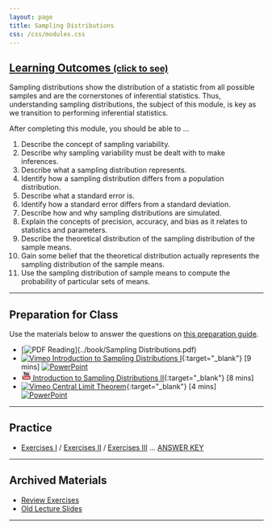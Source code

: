 ```yaml
---
layout: page
title: Sampling Distributions
css: /css/modules.css
---
```


<div class="panel-group-ILOs">
  <div class="panel panel-default">
    <div class="panel-heading">
      <h2 class="panel-title">
        <a data-toggle="collapse" href="#ILOs">Learning Outcomes <small>(click to see)</small></a>
      </h2>
    </div>
    <div id="ILOs" class="panel-collapse collapse">
      <div class="panel-body">
Sampling distributions show the distribution of a statistic from all possible samples and are the cornerstones of inferential statistics.  Thus, understanding sampling distributions, the subject of this module, is key as we transition to performing inferential statistics.

<p>After completing this module, you should be able to ...</p>

<ol>
  <li>Describe the concept of sampling variability.</li>
  <li>Describe why sampling variability must be dealt with to make inferences.</li>
  <li>Describe what a sampling distribution represents.</li>
  <li>Identify how a sampling distribution differs from a population distribution.</li>
  <li>Describe what a standard error is.</li>
  <li>Identify how a standard error differs from a standard deviation.</li>
  <li>Describe how and why sampling distributions are simulated.</li>
  <li>Explain the concepts of precision, accuracy, and bias as it relates to statistics and parameters.</li>
  <li>Describe the theoretical distribution of the sampling distribution of the sample means.</li>
  <li>Gain some belief that the theoretical distribution actually represents the sampling distribution of the sample means.</li>
  <li>Use the sampling distribution of sample means to compute the probability of particular sets of means.</li>
</ol>
      </div>
    </div>
  </div>
</div>

----

## Preparation for Class

Use the materials below to answer the questions on [this preparation guide](Prep/SamplingDist).

* [![PDF](../img/pdf.png) Reading](../book/Sampling Distributions.pdf)
* [![Vimeo](../img/dhovid.png) Introduction to Sampling Distributions I](https://vimeo.com/user45324800/smplngd-intro){:target="_blank"} [9 mins] [![PowerPoint](../img/ppt.png)](PPT/SamplingDist_PPT.pptx)
* [![YouTube Link](../img/youtube.png) Introduction to Sampling Distributions II](https://www.youtube.com/watch?v=Zbw-YvELsaM){:target="_blank"} [8 mins]
* [![Vimeo](../img/dhovid.png) Central Limit Theorem](https://vimeo.com/user45324800/smplngd-clt){:target="_blank"} [4 mins] [![PowerPoint](../img/ppt.png)](PPT/SamplingDist_PPT2.pptx)

----

## Practice

* [Exercises I](CE/SamplingDist_CE1) / [Exercises II](CE/SamplingDist_CE2) / [Exercises III](CE/SamplingDist_CE3) ... [ANSWER KEY](CE/KEY_SamplingDist_CE)

----

## Archived Materials

* [Review Exercises](RE/SamplingDist_RevEx)
* [Old Lecture Slides](PPT/SamplingDist_PPT_old.pptx)

----
